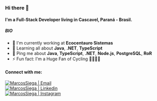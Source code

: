 ### Hi there 👋

#### I'm a Full-Stack Developer living in Cascavel, Paraná - Brasil.

##### BIO

- 🏢 I'm currently working at **Ecocentauro Sistemas**
- 🌱 Learning all about **Java**, **.NET**, **TypeScript**
- 💬 Ping me about  **Java**, **TypeScript**, **.NET**, **Node.js**, **PostgreSQL**, **RoR** 
- ⚡️ Fun fact: I'm a Huge Fan of Cycling 🚴‍🚴‍🚴‍♂️

#### Connect with me:

[<img align="center" alt="MarcosSiega | Email" src="https://img.shields.io/badge/Email-marcosmsiega@gmail.com-blue?style=flat-square&logo=gmail" />][email] <br/>
[<img align="center" alt="MarcosSiega | Linkedin" src="https://img.shields.io/badge/Linkedin-Marcos%20Siega%20-blue?style=flat-square&logo=linkedin" />][linkedin] <br/>
[<img align="center" alt="MarcosSiega | Instagram" src="https://img.shields.io/badge/Instagram-Marcos%20Siega-blue?style=flat-square&logo=Instagram" />][instagram]

[email]: mailto:marcosmsiega@gmail.com
[linkedin]: https://www.linkedin.com/in/marcos-siega/
[instagram]: https://www.instagram.com/marcossiega/

